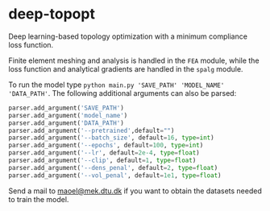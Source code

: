 # deep-topopt
Deep learning-based topology optimization with a minimum compliance loss function.

Finite element meshing and analysis is handled in the `FEA` module, while the loss function and analytical gradients are handled in the `spalg` module.

To run the model type `python main.py 'SAVE_PATH' 'MODEL_NAME' 'DATA_PATH'`. The following additional arguments can also be parsed:

```python
parser.add_argument('SAVE_PATH')
parser.add_argument('model_name')
parser.add_argument('DATA_PATH')
parser.add_argument('--pretrained',default="")
parser.add_argument('--batch_size', default=16, type=int)
parser.add_argument('--epochs', default=100, type=int)
parser.add_argument('--lr', default=2e-4, type=float)
parser.add_argument('--clip', default=1, type=float)
parser.add_argument('--dens_penal', default=2, type=float)
parser.add_argument('--vol_penal', default=1e1, type=float)
```

Send a mail to maoel@mek.dtu.dk if you want to obtain the datasets needed to train the model.
